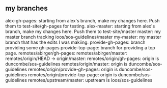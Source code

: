 
## my branches

  alex-gh-pages: starting from alex's branch, make my changes here. Push
them to test-site/gh-pages for testing.
  alex-master: starting from alex's branch, make my changes here. Push them
to test-site/master 
  master: my master branch tracking ioos/sos-guidelines/master
  my-master: my master branch that has the edits I was makiing.
  provide-gh-pages: branch providing some gh-pages
  provide-top-page: branch for providing a top page.
  remotes/abirger/gh-pages: 
  remotes/abirger/master:
  remotes/origin/HEAD -> origin/master:
  remotes/origin/gh-pages: origin is duncombe/sos-guidelines
  remotes/origin/master:  origin is duncombe/sos-guidelines 
  remotes/origin/provide-gh-pages: origin is duncombe/sos-guidelines
  remotes/origin/provide-top-page: origin is duncombe/sos-guidelines
  remotes/upstream/master: upstream is ioos/sos-guidelines


